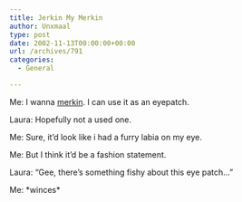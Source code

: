 ```yaml
---
title: Jerkin My Merkin
author: Unxmaal
type: post
date: 2002-11-13T00:00:00+00:00
url: /archives/791
categories:
  - General

---
```

Me: I wanna [merkin][1]. I can use it as an eyepatch.

Laura: Hopefully not a used one.

Me: Sure, it&#8217;d look like i had a furry labia on my eye.

Me: But I think it&#8217;d be a fashion statement.

Laura: &#8220;Gee, there&#8217;s something fishy about this eye patch&#8230;&#8221;

Me: \*winces\*

 [1]: http://www.straightdope.com/classics/a3_232.html